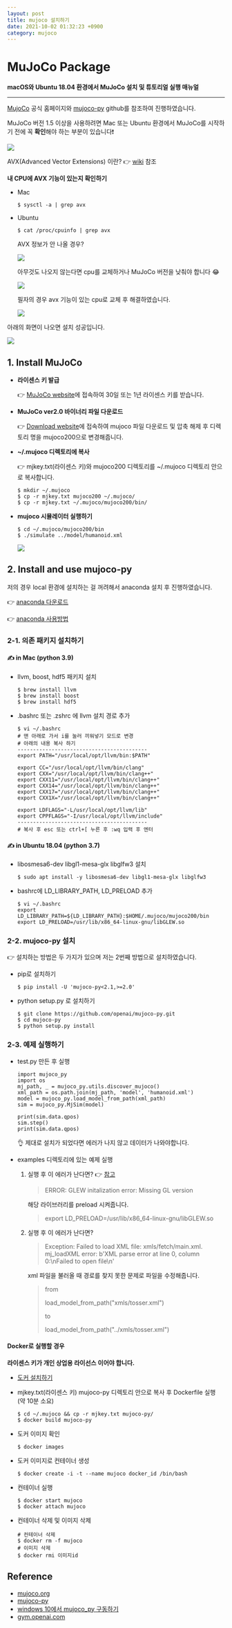 ```yaml
---
layout: post
title: mujoco 설치하기
date: 2021-10-02 01:32:23 +0900
category: mujoco
---
```

# MuJoCo Package

**macOS와 Ubuntu 18.04 환경에서 MuJoCo 설치 및 튜토리얼 실행 매뉴얼**

---

[MujoCo](http://www.mujoco.org/index.html) 공식 홈페이지와 [mujoco-py](https://github.com/openai/mujoco-py) github를 참조하여 진행하였습니다.

MuJoCo 버전 1.5 이상을 사용하려면 Mac 또는 Ubuntu 환경에서 MuJoCo를 시작하기 전에 꼭 **확인**해야 하는 부분이 있습니다❗

![](/public/img/2021-10-02-mujoco-img1.png)

AVX(Advanced Vector Extensions) 이란? 👉 [wiki](https://ko.wikipedia.org/wiki/고급_벡터_확장) 참조



**내 CPU에 AVX 기능이 있는지 확인하기**

- Mac

  ```
  $ sysctl -a | grep avx
  ```

- Ubuntu

  ```
  $ cat /proc/cpuinfo | grep avx
  ```

  AVX 정보가 안 나올 경우?
  
  ![](/public/img/2021-10-02-mujoco-img2.png)
  
  아무것도 나오지 않는다면 cpu를 교체하거나 MuJoCo 버전을 낮춰야 합니다 😂
  
  ![](/public/img/2021-10-02-mujoco-img3.png)
  
  필자의 경우 avx 기능이 있는 cpu로 교체 후 해결하였습니다.
  
  ![](/public/img/2021-10-02-mujoco-img4.png)

아래의 화면이 나오면 설치 성공입니다.

![](/public/img/2021-10-02-mujoco-img5.png)



## 1. Install MuJoCo

- **라이센스 키 발급**

  👉 [MuJoCo website](https://www.roboti.us/license.html)에 접속하여 30일 또는 1년 라이센스 키를 받습니다.

- **MuJoCo ver2.0 바이너리 파일 다운로드**

  👉 [Download website](https://www.roboti.us/index.html)에 접속하여 mujoco 파일 다운로드 및 압축 해제 후 디렉토리 명을 mujoco200으로 변경해줍니다.

- **~/.mujoco 디렉토리에 복사**

  👉 mjkey.txt(라이센스 키)와 mujoco200 디렉토리를 ~/.mujoco 디렉토리 안으로 복사합니다.

  ```shell
  $ mkdir ~/.mujoco
  $ cp -r mjkey.txt mujoco200 ~/.mujoco/
  $ cp -r mjkey.txt ~/.mujoco/mujoco200/bin/
  ```

- **mujoco 시뮬레이터 실행하기**

  ```shell
  $ cd ~/.mujoco/mujoco200/bin
  $ ./simulate ../model/humanoid.xml
  ```

  ![](/public/img/2021-10-02-mujoco-sim1.gif)

  

## 2. Install and use mujoco-py

저의 경우 local 환경에 설치하는 걸 꺼려해서 anaconda 설치 후 진행하였습니다.

👉 [anaconda 다운로드](https://www.anaconda.com/products/individual#download-section)

👉 [anaconda 사용방법](https://github.com/jdj2261/ubuntu-first-install/blob/master/ubuntu-18.04/anaconda-manual.md)

### 2-1. 의존 패키지 설치하기

#### ✍ in Mac (python 3.9)

- llvm, boost, hdf5 패키지 설치

  ```shell
  $ brew install llvm
  $ brew install boost
  $ brew install hdf5
  ```

- .bashrc 또는 .zshrc 에 llvm 설치 경로 추가

  
  ```
  $ vi ~/.bashrc
  # 맨 아래로 가서 i를 눌러 끼워넣기 모드로 변경
  # 아래의 내용 복사 하기
  ------------------------------------------
  export PATH="/usr/local/opt/llvm/bin:$PATH"
  
  export CC="/usr/local/opt/llvm/bin/clang"
  export CXX="/usr/local/opt/llvm/bin/clang++"
  export CXX11="/usr/local/opt/llvm/bin/clang++"
  export CXX14="/usr/local/opt/llvm/bin/clang++"
  export CXX17="/usr/local/opt/llvm/bin/clang++"
  export CXX1X="/usr/local/opt/llvm/bin/clang++"
  
  export LDFLAGS="-L/usr/local/opt/llvm/lib"
  export CPPFLAGS="-I/usr/local/opt/llvm/include" 
  ------------------------------------------
  # 복사 후 esc 또는 ctrl+[ 누른 후 :wq 입력 후 엔터
  ```
  

#### ✍ in Ubuntu 18.04 (python 3.7)

- libosmesa6-dev libgl1-mesa-glx libglfw3 설치

  ```
  $ sudo apt install -y libosmesa6-dev libgl1-mesa-glx libglfw3
  ```

- bashrc에 LD_LIBRARY_PATH, LD_PRELOAD 추가

  ```
  $ vi ~/.bashrc
  export LD_LIBRARY_PATH=${LD_LIBRARY_PATH}:$HOME/.mujoco/mujoco200/bin
  export LD_PRELOAD=/usr/lib/x86_64-linux-gnu/libGLEW.so
  ```



### 2-2. mujoco-py 설치

👉 설치하는 방법은 두 가지가 있으며 저는 2번째 방법으로 설치하였습니다.

- pip로 설치하기

  ```
  $ pip install -U 'mujoco-py<2.1,>=2.0'
  ```

- python setup.py 로 설치하기

  ```
  $ git clone https://github.com/openai/mujoco-py.git
  $ cd mujoco-py
  $ python setup.py install
  ```



### 2-3. 예제 실행하기

- test.py 만든 후 실행

  ```
  import mujoco_py
  import os
  mj_path, _ = mujoco_py.utils.discover_mujoco()
  xml_path = os.path.join(mj_path, 'model', 'humanoid.xml')
  model = mujoco_py.load_model_from_path(xml_path)
  sim = mujoco_py.MjSim(model)
  
  print(sim.data.qpos)
  sim.step()
  print(sim.data.qpos)
  ```
  
  👌 제대로 설치가 되었다면 에러가 나지 않고 데이터가 나와야합니다.
  
- examples 디렉토리에 있는 예제 실행

  1. 실행 후 이 에러가 난다면? 👉  [참고](https://talkingaboutme.tistory.com/entry/RL-mujocopy-ERROR-GLEW-initalization-error-Missing-GL-version)

     > ERROR: GLEW initalization error: Missing GL version

     해당 라이브러리를 preload 시켜줍니다.

     > export LD_PRELOAD=/usr/lib/x86_64-linux-gnu/libGLEW.so 

  2. 실행 후 이 에러가 난다면?

     > Exception: Failed to load XML file: xmls/fetch/main.xml. mj_loadXML error: b'XML parse error at line 0, column 0:\nFailed to open file\n'

     xml 파일을 불러올 때 경로를 찾지 못한 문제로 파일을 수정해줍니다.

     > from
     >
     > load_model_from_path("xmls/tosser.xml")
     >
     > to
     >
     > load_model_from_path("../xmls/tosser.xml")

#### Docker로 실행할 경우

**라이센스 키가 개인 상업용 라이선스 이어야 합니다.**

- [도커 설치하기](https://github.com/jdj2261/ubuntu-first-install/blob/master/ubuntu-18.04/Docker-manual.md)

- mjkey.txt(라이센스 키) mujoco-py 디렉토리 안으로 복사 후 Dockerfile 실행 (약 10분 소요)

  ```
  $ cd ~/.mujoco && cp -r mjkey.txt mujoco-py/
  $ docker build mujoco-py
  ```

- 도커 이미지 확인

  ```
  $ docker images
  ```

- 도커 이미지로 컨테이너 생성

  ```
  $ docker create -i -t --name mujoco docker_id /bin/bash
  ```

- 컨테이너 실행

  ```
  $ docker start mujoco
  $ docker attach mujoco
  ```

- 컨테이너 삭제 및 이미지 삭제

  ```
  # 컨테이너 삭제
  $ docker rm -f mujoco 
  # 이미지 삭제
  $ docker rmi 이미지id
  ```

## Reference

- [mujoco.org](http://www.mujoco.org/index.html)
- [mujoco-py](https://github.com/openai/mujoco-py)
- [windows 10에서 mujoco_py 구동하기](https://talkingaboutme.tistory.com/entry/RL-Windows-10-mujoco-py?category=538748)
- [gym.openai.com](https://gym.openai.com/envs/#mujoco)

